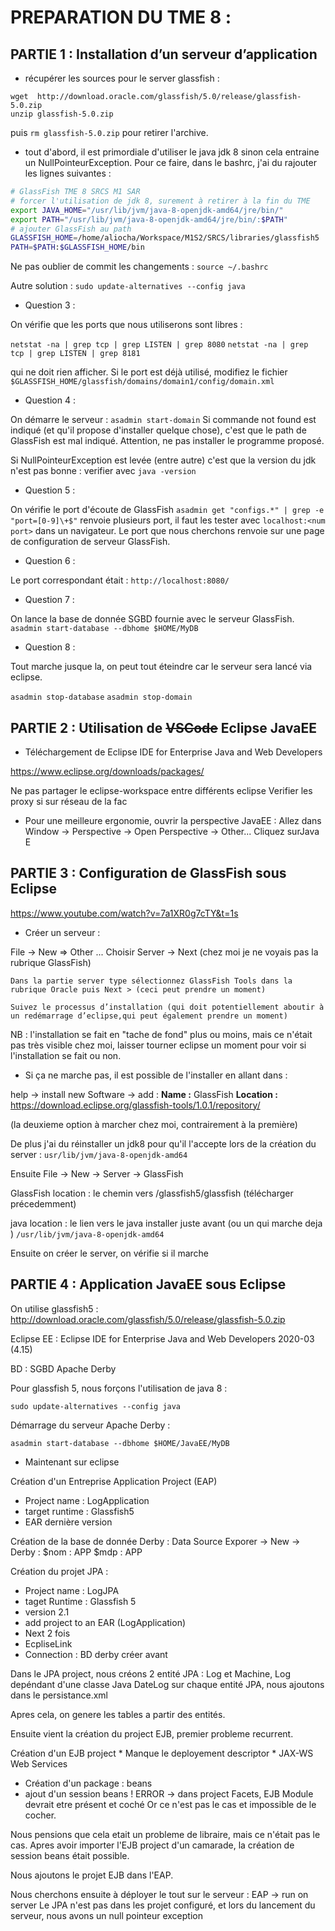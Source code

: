 # PREPARATION DU TME 8 :

## PARTIE 1 : Installation d’un serveur d’application
- récupérer les sources pour le server glassfish :
```
wget  http://download.oracle.com/glassfish/5.0/release/glassfish-5.0.zip
unzip glassfish-5.0.zip
```
puis `rm glassfish-5.0.zip` pour retirer l'archive.

- tout d'abord, il est primordiale d'utiliser le java jdk 8 sinon cela entraine un NullPointeurException.
Pour ce faire, dans le bashrc, j'ai du rajouter les lignes suivantes :

```bash
# GlassFish TME 8 SRCS M1 SAR
# forcer l'utilisation de jdk 8, surement à retirer à la fin du TME
export JAVA_HOME="/usr/lib/jvm/java-8-openjdk-amd64/jre/bin/"
export PATH="/usr/lib/jvm/java-8-openjdk-amd64/jre/bin/:$PATH"
# ajouter GlassFish au path
GLASSFISH_HOME=/home/aliocha/Workspace/M1S2/SRCS/libraries/glassfish5
PATH=$PATH:$GLASSFISH_HOME/bin
```
Ne pas oublier de commit les changements : `source ~/.bashrc`

Autre solution :
`sudo update-alternatives --config java`

- Question 3 : 

On vérifie que les ports que nous utiliserons sont libres : 

`netstat -na | grep tcp | grep LISTEN | grep 8080`
`netstat -na | grep tcp | grep LISTEN | grep 8181`

qui ne doit rien afficher. Si le port est déjà utilisé, modifiez le fichier
`$GLASSFISH_HOME/glassfish/domains/domain1/config/domain.xml`

- Question 4 :
  
On démarre le serveur : 
`asadmin start-domain`
Si commande not found est indiqué (et qu'il propose d'installer quelque chose), c'est que le path de GlassFish est mal indiqué. Attention, ne pas installer le programme proposé.

Si NullPointeurException est levée (entre autre) c'est que la version du jdk n'est pas bonne : verifier avec `java -version`

- Question 5 :

On vérifie le port d'écoute de GlassFish
`asadmin get "configs.*" | grep -e "port=[0-9]\+$"` 
renvoie plusieurs port, il faut les tester avec `localhost:<num port>` dans un navigateur. Le port que nous cherchons renvoie sur une page de configuration de serveur GlassFish.

- Question 6 :

Le port correspondant était : `http://localhost:8080/`

- Question 7 :

On lance la base de donnée SGBD fournie avec le serveur GlassFish.
`asadmin start-database --dbhome $HOME/MyDB`

- Question 8 :
  
Tout marche jusque la, on peut tout éteindre car le serveur sera lancé via eclipse.

`asadmin stop-database`
`asadmin stop-domain`

## PARTIE 2 : Utilisation de ~~VSCode~~ Eclipse JavaEE

- Téléchargement de Eclipse IDE for Enterprise Java and Web Developers

https://www.eclipse.org/downloads/packages/

Ne pas partager le eclipse-workspace entre différents eclipse
Verifier les proxy si sur réseau de la fac

- Pour une meilleure ergonomie, ouvrir la perspective JavaEE :
Allez dans Window → Perspective → Open Perspective → Other...
Cliquez surJava E

## PARTIE 3 : Configuration de GlassFish sous Eclipse

https://www.youtube.com/watch?v=7a1XR0g7cTY&t=1s

- Créer un serveur :
  
File -> New => Other ...
    Choisir Server -> Next (chez moi je ne voyais pas la rubrique GlassFish)
    
    Dans la partie server type sélectionnez GlassFish Tools dans la rubrique Oracle puis Next > (ceci peut prendre un moment)
    
    Suivez le processus d’installation (qui doit potentiellement aboutir à un redémarrage d’eclipse,qui peut également prendre un moment)

NB : l'installation se fait en "tache de fond" plus ou moins, mais ce n'était pas très visible chez moi, laisser tourner eclipse un moment pour voir si l'installation se fait ou non.

- Si ça ne marche pas, il est possible de l'installer en allant dans :

help -> install new Software -> add : 
**Name :**  GlassFish
**Location :** https://download.eclipse.org/glassfish-tools/1.0.1/repository/

(la deuxieme option à marcher chez moi, contrairement à la première)

De plus j'ai du réinstaller un jdk8 pour qu'il l'accepte lors de la création du server : 
`usr/lib/jvm/java-8-openjdk-amd64`

Ensuite File -> New -> Server -> GlassFish

GlassFish location : le chemin vers /glassfish5/glassfish (télécharger précedemment)

java location : le lien vers le java installer juste avant (ou un qui marche deja ) 
`/usr/lib/jvm/java-8-openjdk-amd64`

Ensuite on créer le server, on vérifie si il marche

## PARTIE 4 : Application JavaEE sous Eclipse

On utilise glassfish5 : http://download.oracle.com/glassfish/5.0/release/glassfish-5.0.zip

Eclipse EE : Eclipse IDE for Enterprise Java and Web Developers 2020-03 (4.15)

BD : SGBD Apache Derby

Pour glassfish 5, nous forçons l'utilisation de java 8 : 

`sudo update-alternatives --config java`

Démarrage du serveur Apache Derby :

`asadmin start-database --dbhome $HOME/JavaEE/MyDB`

- Maintenant sur eclipse


Création d'un Entreprise Application Project (EAP)
- Project name : LogApplication 
- target runtime : Glassfish5
- EAR dernière version

Création de la base de donnée Derby :
Data Source Exporer -> New -> Derby : $nom : APP $mdp : APP

Création du projet JPA :
- Project name : LogJPA
- taget Runtime : Glassfish 5
- version 2.1
- add project to an EAR (LogApplication)
- Next 2 fois
- EcpliseLink
- Connection : BD derby créer avant 

Dans le JPA project, nous créons 2 entité JPA : Log et Machine, Log depéndant d'une classe Java DateLog
sur chaque entité JPA, nous ajoutons dans le persistance.xml

Apres cela, on genere les tables a partir des entités.

Ensuite vient la création du project EJB, premier probleme recurrent.

Création d'un EJB project
    * Manque le deployement descriptor
    * JAX-WS Web Services
- Création d'un package : beans
- ajout d'un session beans ! ERROR
-> dans project Facets, EJB Module devrait etre présent et coché
Or ce n'est pas le cas et impossible de le cocher.

Nous pensions que cela etait un probleme de libraire, mais ce n'était pas le cas.
Apres avoir importer l'EJB project d'un camarade, la création de session beans était possible.

Nous ajoutons le projet EJB dans l'EAP.

Nous cherchons ensuite à déployer le tout sur le serveur :
EAP -> run on server
Le JPA n'est pas dans les projet configuré, et lors du lancement du serveur, nous avons un null pointeur exception
















